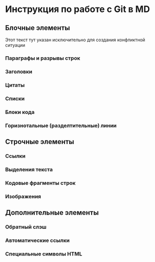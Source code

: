 # Инструкция по работе с Git в MD

## Блочные элементы

Этот текст тут указан исключительно для создания конфликтной ситуации

### Параграфы и разрывы строк

###  Заголовки

### Цитаты

### Списки

### Блоки кода

### Горизнотальные (разделтительные) линии

## Строчные элементы

### Ссылки

### Выделения текста

### Кодовые фрагменты строк

### Изображения

## Дополнительные элементы

### Обратный слэш

### Автоматические ссылки

### Специальные символы HTML